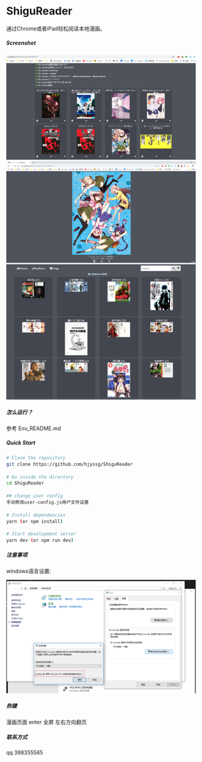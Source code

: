 # ShiguReader

通过Chrome或者iPad轻松阅读本地漫画。

##### Screenshot

![screenshot-01](screenshot/01.png)
![screenshot-02](screenshot/02.png)
![screenshot-03](screenshot/03.png)


##### 怎么运行？
参考 Env_README.md

##### Quick Start

```bash
# Clone the repository
git clone https://github.com/hjyssg/ShiguReader

# Go inside the directory
cd ShiguReader

## change user config
手动修改user-config.js用户文件设置  

# Install dependencies
yarn (or npm install)

# Start development server
yarn dev (or npm run dev)
```

##### 注意事项
windows语言设置:

![unicode setting](screenshot/unicode-setting.png)

##### 热键
漫画页面
enter 全屏
左右方向翻页


##### 联系方式
qq 398355565
